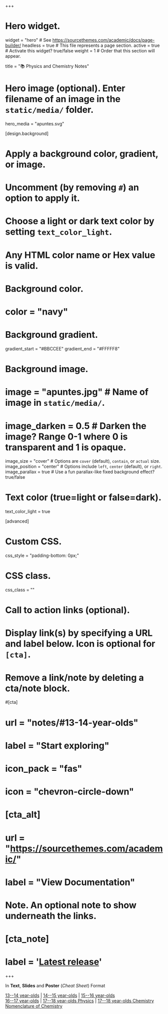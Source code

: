 +++
# Hero widget.
widget = "hero"  # See https://sourcethemes.com/academic/docs/page-builder/
headless = true  # This file represents a page section.
active = true  # Activate this widget? true/false
weight = 1  # Order that this section will appear.

title = "📚 Physics and Chemistry Notes"

# Hero image (optional). Enter filename of an image in the `static/media/` folder.
hero_media = "apuntes.svg"

[design.background]
  # Apply a background color, gradient, or image.
  #   Uncomment (by removing `#`) an option to apply it.
  #   Choose a light or dark text color by setting `text_color_light`.
  #   Any HTML color name or Hex value is valid.

  # Background color.
  # color = "navy"
  
  # Background gradient.
  gradient_start = "#BBCCEE"
  gradient_end = "#FFFFF8"
  
  # Background image.
  # image = "apuntes.jpg"  # Name of image in `static/media/`.
  # image_darken = 0.5  # Darken the image? Range 0-1 where 0 is transparent and 1 is opaque.
  image_size = "cover"  #  Options are `cover` (default), `contain`, or `actual` size.
  image_position = "center"  # Options include `left`, `center` (default), or `right`.
  image_parallax = true  # Use a fun parallax-like fixed background effect? true/false
  
  # Text color (true=light or false=dark).
  text_color_light = true
  
[advanced]
 # Custom CSS. 
 css_style = "padding-bottom: 0px;"
 
 # CSS class.
 css_class = ""  

# Call to action links (optional).
#   Display link(s) by specifying a URL and label below. Icon is optional for `[cta]`.
#   Remove a link/note by deleting a cta/note block.
#[cta]
#  url = "notes/#13-14-year-olds"
#  label = "Start exploring"
#  icon_pack = "fas"
#  icon = "chevron-circle-down"
  
# [cta_alt]
  # url = "https://sourcethemes.com/academic/"
  # label = "View Documentation"

# Note. An optional note to show underneath the links.
# [cta_note]
  # label = '<a class="js-github-release" href="https://sourcethemes.com/academic/updates" data-repo="gcushen/hugo-academic">Latest release<!-- V --></a>'
+++

In **Text**, **Slides** and **Poster** (*Cheat Sheet*) Format

[13--14 year-olds](13-14-year-olds) | [14--15 year-olds](14-15-year-olds) | [15--16 year-olds](15-16-year-olds) <br> [16--17 year-olds](16-17-year-olds) | [17--18 year-olds Physics](17-18-year-olds-physics) | [17--18 year-olds Chemistry](17-18-year-olds-chemistry) <br> [Nomenclature of Chemistry](nomenclature-chemistry)